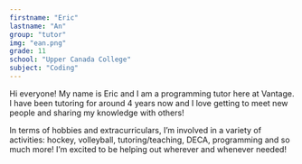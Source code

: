 ```yaml
---
firstname: "Eric"
lastname: "An"
group: "tutor"
img: "ean.png"
grade: 11
school: "Upper Canada College"
subject: "Coding"
---
```


Hi everyone! My name is Eric and I am a programming tutor here at Vantage. I have been tutoring for around 4 years now and I love getting to meet new people and sharing my knowledge with others!

In terms of hobbies and extracurriculars, I’m involved in a variety of activities: hockey, volleyball, tutoring/teaching, DECA, programming and so much more! I’m excited to be helping out wherever and whenever needed!